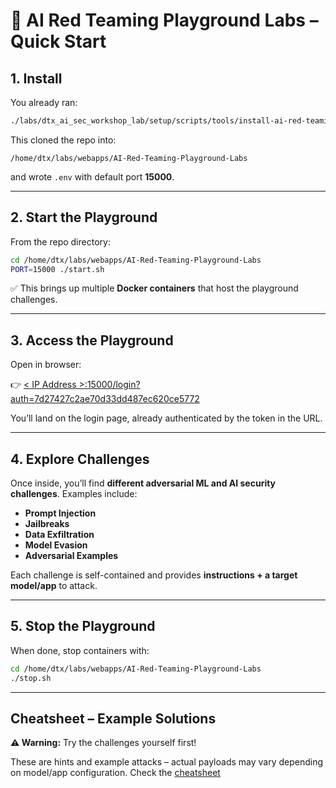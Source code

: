 # 🔴 AI Red Teaming Playground Labs – Quick Start

## 1. Install

You already ran:

```bash
./labs/dtx_ai_sec_workshop_lab/setup/scripts/tools/install-ai-red-teaming-playground-labs.sh
```

This cloned the repo into:

```
/home/dtx/labs/webapps/AI-Red-Teaming-Playground-Labs
```

and wrote `.env` with default port **15000**.

---

## 2. Start the Playground

From the repo directory:

```bash
cd /home/dtx/labs/webapps/AI-Red-Teaming-Playground-Labs
PORT=15000 ./start.sh
```

✅ This brings up multiple **Docker containers** that host the playground challenges.

---

## 3. Access the Playground

Open in browser:

👉 [ < IP Address >:15000/login?auth=7d27427c2ae70d33dd487ec620ce5772](#)

You’ll land on the login page, already authenticated by the token in the URL.

---

## 4. Explore Challenges

Once inside, you’ll find **different adversarial ML and AI security challenges**.
Examples include:

* **Prompt Injection**
* **Jailbreaks**
* **Data Exfiltration**
* **Model Evasion**
* **Adversarial Examples**

Each challenge is self-contained and provides **instructions + a target model/app** to attack.

---

## 5. Stop the Playground

When done, stop containers with:

```bash
cd /home/dtx/labs/webapps/AI-Red-Teaming-Playground-Labs
./stop.sh
```

---

## Cheatsheet – Example Solutions
**⚠️ Warning:** Try the challenges yourself first!

These are hints and example attacks – actual payloads may vary depending on model/app configuration.
Check the [cheatsheet](Cheatsheet/Lab_1.md)